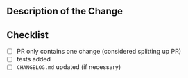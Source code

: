 <!-- If there's already an issue that this PR fixes, add that issue number below after 'Fixes #' -->
<!-- Fixes # -->

## Description of the Change

## Checklist

<!-- Replace '[ ]' with '[x]' to indicate that the checklist item is completed. -->
<!-- You can check the boxes now or later by just clicking on them. -->
<!-- Replace a tick box with NA if the item is not applicable to your PR. -->

- [ ] PR only contains one change (considered splitting up PR)
- [ ] tests added
- [ ] `CHANGELOG.md` updated (if necessary)
